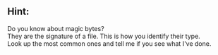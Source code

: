 ## Hint:

Do you know about magic bytes? <br/>
They are the signature of a file. This is how you identify their type. <br/>
Look up the most common ones and tell me if you see what I've done. 
